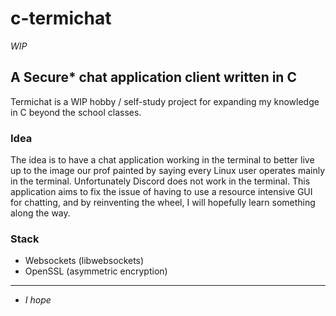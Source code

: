 # c-termichat

*WIP*

## A Secure* chat application client written in C

Termichat is a WIP hobby / self-study project for expanding my knowledge in C beyond the school classes.

### Idea
The idea is to have a chat application working in the terminal to better live up to the image our prof 
painted by saying every Linux user operates mainly in the terminal. Unfortunately Discord does not work in the terminal.
This application aims to fix the issue of having to use a resource intensive GUI for chatting, 
and by reinventing the wheel, I will hopefully learn something along the way. 

### Stack
 - Websockets (libwebsockets)
 - OpenSSL (asymmetric encryption)


---


* *I hope*
